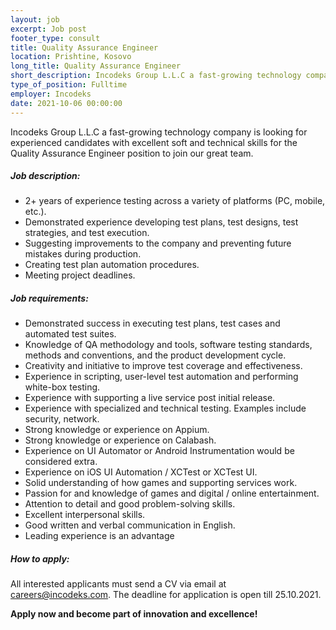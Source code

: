 ```yaml
---
layout: job 
excerpt: Job post 
footer_type: consult
title: Quality Assurance Engineer
location: Prishtine, Kosovo
long_title: Quality Assurance Engineer
short_description: Incodeks Group L.L.C a fast-growing technology company is looking for experienced candidates with excellent soft and technical skills for the Quality Assurance Engineer position to join our great team.  
type_of_position: Fulltime
employer: Incodeks
date: 2021-10-06 00:00:00
---
```


Incodeks Group L.L.C a fast-growing technology company is looking for experienced candidates with excellent soft and technical skills for the Quality Assurance Engineer position to join our great team. 

##### Job description:

- 2+ years of experience testing across a variety of platforms (PC, mobile, etc.).
- Demonstrated experience developing test plans, test designs, test strategies, and test execution. 
- Suggesting improvements to the company and preventing future mistakes during production. 
- Creating test plan automation procedures. 
- Meeting project deadlines.


##### Job requirements:

- Demonstrated success in executing test plans, test cases and automated test suites.
- Knowledge of QA methodology and tools, software testing standards, methods and conventions, and the product development cycle.
- Creativity and initiative to improve test coverage and effectiveness.
- Experience in scripting, user-level test automation and performing white-box testing.
- Experience with supporting a live service post initial release.
- Experience with specialized and technical testing. Examples include security, network.
- Strong knowledge or experience on Appium.
- Strong knowledge or experience on Calabash.
- Experience on UI Automator or Android Instrumentation would be considered extra.
- Experience on iOS UI Automation / XCTest or XCTest UI.
- Solid understanding of how games and supporting services work.
- Passion for and knowledge of games and digital / online entertainment.
- Attention to detail and good problem-solving skills.
- Excellent interpersonal skills.
- Good written and verbal communication in English.
- Leading experience is an advantage


##### How to apply: 

All interested applicants must send a CV via email at <a href="mailto:careers@incodeks.com?subject=Quality Assurance Engineer" style="color:#5C46F9 !important">careers@incodeks.com</a>. The deadline for application is open till 25.10.2021.

<p style="font-weight: bold">Apply now and become part of innovation and excellence!</p>
